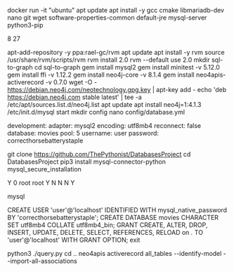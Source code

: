 docker run -it "ubuntu"
apt update
apt install -y gcc cmake libmariadb-dev nano git wget software-properties-common default-jre mysql-server python3-pip

8
27

apt-add-repository -y ppa:rael-gc/rvm
apt update
apt install -y rvm
source /usr/share/rvm/scripts/rvm
rvm install 2.0
rvm --default use 2.0
mkdir sql-to-graph
cd sql-to-graph
gem install mysql2
gem install minitest -v 5.12.0
gem install ffi -v 1.12.2
gem install neo4j-core -v 8.1.4
gem install neo4apis-activerecord -v 0.7.0
wget -O - https://debian.neo4j.com/neotechnology.gpg.key | apt-key add -
echo 'deb https://debian.neo4j.com stable latest' | tee -a /etc/apt/sources.list.d/neo4j.list
apt update
apt install neo4j=1:4.1.3
/etc/init.d/mysql start
mkdir config
nano config/database.yml

development:
  adapter: mysql2
  encoding: utf8mb4
  reconnect: false
  database: movies
  pool: 5
  username: user
  password: correcthorsebatterystaple

git clone https://github.com/ThePythonist/DatabasesProject
cd DatabasesProject
pip3 install mysql-connector-python
mysql_secure_installation

Y
0
root
root
Y
N
N
N
Y

mysql

CREATE USER 'user'@'localhost' IDENTIFIED WITH mysql_native_password BY 'correcthorsebatterystaple';
CREATE DATABASE movies CHARACTER SET utf8mb4 COLLATE utf8mb4_bin;
GRANT CREATE, ALTER, DROP, INSERT, UPDATE, DELETE, SELECT, REFERENCES, RELOAD on *.* TO 'user'@'localhost' WITH GRANT OPTION;
exit

python3 ./query.py
cd ..
neo4apis activerecord all_tables --identify-model --import-all-associations


